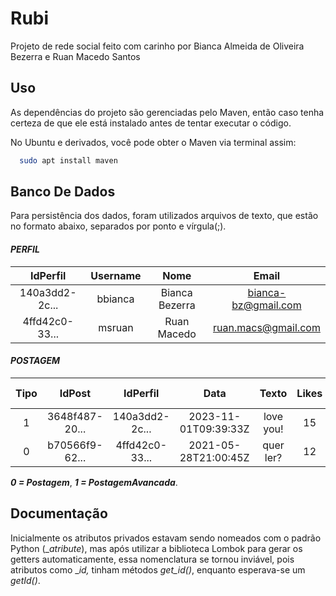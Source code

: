 # Rubi

Projeto de rede social feito com carinho por Bianca Almeida de Oliveira Bezerra e Ruan Macedo Santos


## Uso

As dependências do projeto são gerenciadas pelo Maven, então caso tenha certeza de que ele está instalado antes de tentar executar o código.


No Ubuntu e derivados, você pode obter o Maven via terminal assim:
```bash
  sudo apt install maven
```
## Banco De Dados

Para persistência dos dados, foram utilizados arquivos de texto, que estão no  formato abaixo, separados por ponto e vírgula(;).

#### _PERFIL_

|    IdPerfil    |    Username   |        Nome    |        Email        |
| :--------------: | :-------------: | :--------------: | :-------------------: |
| 140a3dd2-2c... |   bbianca     | Bianca Bezerra | bianca-bz@gmail.com |
| 4ffd42c0-33... |   msruan      | Ruan Macedo    | ruan.macs@gmail.com |

#### _POSTAGEM_

| Tipo |    IdPost      |    IdPerfil    |        Data          | Texto     | Likes | Deslikes | ?ViewsRestantes | ?Hashtahs<> |
| :----: | :--------------: | :--------------: | :--------------------: | :---------: | :-----: | :--------: | :---------------: | :-----------: |
|   1  | 3648f487-20... | 140a3dd2-2c... | 2023-11-01T09:39:33Z | love you! |  15   |    3     |      50         | #love#feel  |     
|   0  | b70566f9-62... | 4ffd42c0-33... | 2021-05-28T21:00:45Z | quer ler? |  12   |    2     |                 |             |

_**0 = Postagem**_, _**1 = PostagemAvancada**_.
    
## Documentação

Inicialmente os atributos privados estavam sendo nomeados com o padrão Python (__atribute_), mas após utilizar a biblioteca Lombok para gerar os getters automaticamente, essa nomenclatura se tornou inviável, pois atributos como __id,_ tinham métodos _get_id()_, enquanto esperava-se um _getId()_.

